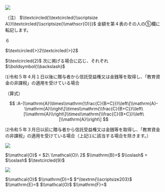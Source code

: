 ![](https://www.nta.go.jp/tmp/b7bed7ce-3187-4227-b7c9-e1c76450709f/images/eace954b93d0e3954fd7e1da00025f6131c4e4acd9075e6a39c4612e69d314df.jpg)

（注） $\\textcircled{\\textcircled{\\scriptsize A}}\\textcircled{\\scriptsize{\\mathscr{O}}}$ 金額を第４表のその人の⑤欄に転記します。

６

$\\textcircled{>}2\\textcircled{>}2$

$\\textcircled{2}$ 次に掲げる場合に応じ、それぞれ $\\boldsymbol{\\backslash}$

⑴令和５年４月１日以後に贈与者から信託受益権又は金銭等を取得し、「教育資金の非課税」の適用を受けている場合

（算式）

$$
:A-(\\mathrm{A}\\times\\mathrm{\\frac{C}{B+C}})\\left\[\\mathrm{A}-\\mathrm{A}\\right\]\\times\\mathrm{\\frac{C}{B+C}}\\left\[\\mathrm{A}\\right\]\\times\\mathrm{\\frac{C}{B+C}}\\left\[\\mathrm{A}\\right\]
$$

⑵令和５年３月日以前に贈与者から信託受益権又は金銭等を取得し、「教育資金の非課税」の適用を受けている場合（上記⑴に該当する場合を除きます。）

![](https://www.nta.go.jp/tmp/b7bed7ce-3187-4227-b7c9-e1c76450709f/images/011004ef3795f34dba65c92c6182da3f1175d0dd43f5defaccbb69d880bb04ed.jpg)

$\\mathcal{O}$ $=$ $2\ \\mathcal{O}\ 2$ $\\mathrm{B}=$ $\\oslash$ $=$ $\\oslash$ $\\textcircled{9}$

![](https://www.nta.go.jp/tmp/b7bed7ce-3187-4227-b7c9-e1c76450709f/images/186fb5e2faa24b9c053059c5d4d87d466d41505392033fff18bd92b6e89828c3.jpg)

$\\mathcal{O}$ $\\mathrm{D}=$ $^\\textrm{\\scriptsize203}$ $\\mathrm{E}=$ $\\mathcal{O}$ $\\mathrm{F}=$